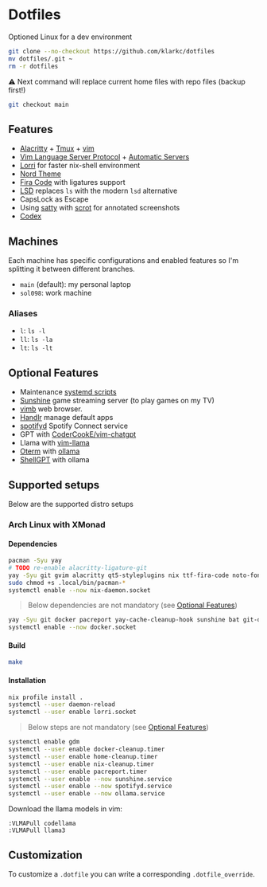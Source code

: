 # Dotfiles

Optioned Linux for a dev environment

```bash
git clone --no-checkout https://github.com/klarkc/dotfiles 
mv dotfiles/.git ~
rm -r dotfiles
```
⚠ Next command will replace current home files with repo files (backup first!)

```bash
git checkout main
```

## Features

- [Alacritty](https://github.com/alacritty/alacritty) + [Tmux](https://github.com/tmux/tmux) + [vim](https://github.com/vim/vim)
- [Vim Language Server Protocol](https://github.com/prabirshrestha/vim-lsp) + [Automatic Servers](https://github.com/mattn/vim-lsp-settings)
- [Lorri](https://github.com/nix-community/lorri/) for faster nix-shell environment
- [Nord Theme](https://www.nordtheme.com/)
- [Fira Code](https://github.com/tonsky/FiraCode) with ligatures support
- [LSD](https://github.com/Peltoche/lsd) replaces `ls` with the modern `lsd` alternative
- CapsLock as Escape
- Using [satty](https://github.com/gabm/Satty) with [scrot](https://github.com/resurrecting-open-source-projects/scrot) for annotated screenshots
- [Codex](https://github.com/openai/codex)

## Machines

Each machine has specific configurations and enabled features so I'm splitting it between different branches.

- `main` (default): my personal laptop
- `sol098`: work machine

### Aliases

- `l`: `ls -l`
- `ll`: `ls -la`
- `lt`: `ls -lt`

## Optional Features

- Maintenance [systemd scripts](https://github.com/klarkc/dotfiles/tree/main/.config/systemd/user)
- [Sunshine](https://github.com/LizardByte/Sunshine) game streaming server (to play games on my TV)
- [vimb](https://fanglingsu.github.io/vimb) web browser.
- [Handlr](https://github.com/Anomalocaridid/handlr-regex) manage default apps
- [spotifyd](https://github.com/Spotifyd/spotifyd) Spotify Connect service
- GPT with [CoderCookE/vim-chatgpt](https://github.com/CoderCookE/vim-chatgpt)
- Llama with [vim-llama](https://github.com/Dr4x14913/vim-llama)
- [Oterm](https://github.com/ggozad/oterm) with [ollama](https://ollama.com)
- [ShellGPT](https://github.com/TheR1D/shell_gpt) with ollama

## Supported setups

Below are the supported distro setups

### Arch Linux with XMonad

#### Dependencies

```bash
pacman -Syu yay
# TODO re-enable alacritty-ligature-git
yay -Syu git gvim alacritty qt5-styleplugins nix ttf-fira-code noto-fonts-emoji lsd dconf-editor xfconf picom xorg-xmodmap notification-daemon xmonad xmonad-contrib xorg-xsetroot feh the_silver_searcher satty acrot wget xorg-server taffybar blueman-applet dmenu
sudo chmod +s .local/bin/pacman-*
systemctl enable --now nix-daemon.socket
```

> Below dependencies are not mandatory (see [Optional Features](#optional-features))

```bash
yay -Syu git docker pacreport yay-cache-cleanup-hook sunshine bat git-delta ripgrep nyxt handlr spotifyd python-openai oterm ollama-cuda shell-gpt discord enpass-bin brave-bin
systemctl enable --now docker.socket
```

#### Build

```bash
make
```

#### Installation

```bash
nix profile install .
systemctl --user daemon-reload
systemctl --user enable lorri.socket
```

> Below steps are not mandatory (see [Optional Features](#optional-features))

```bash
systemctl enable gdm
systemctl --user enable docker-cleanup.timer
systemctl --user enable home-cleanup.timer
systemctl --user enable nix-cleanup.timer
systemctl --user enable pacreport.timer
systemctl --user enable --now sunshine.service
systemctl --user enable --now spotifyd.service
systemctl --user enable --now ollama.service
```

Download the llama models in vim:

```vimscript
:VLMAPull codellama
:VLMAPull llama3
```

## Customization

To customize a `.dotfile` you can write a corresponding `.dotfile_override`.
